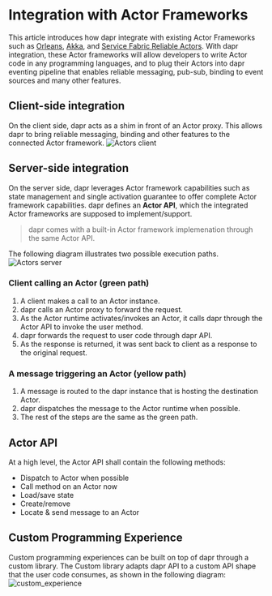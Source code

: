 # Integration with Actor Frameworks
This article introduces how dapr integrate with existing Actor Frameworks such as [Orleans](https://github.com/dotnet/orleans), [Akka](https://akka.io/), and [Service Fabric Reliable Actors](https://docs.microsoft.com/en-us/azure/service-fabric/service-fabric-reliable-actors-introduction). With dapr integration, these Actor frameworks will allow developers to write Actor code in any programming languages, and to plug their Actors into dapr eventing pipeline that enables reliable messaging, pub-sub, binding to event sources and many other features.

## Client-side integration
On the client side, dapr acts as a shim in front of an Actor proxy. This allows dapr to bring reliable messaging, binding and other features to the connected Actor framework.
![Actors client](../imgs/actors_client.png)

## Server-side integration
On the server side, dapr leverages Actor framework capabilities such as state management and single activation guarantee to offer complete Actor framework capabilities.
dapr defines an **Actor API**, which the integrated Actor frameworks are supposed to implement/support. 

> dapr comes with a built-in Actor framework implemenation through the same Actor API.

The following diagram illustrates two possible execution paths. ![Actors server](../imgs/actors_server.png)

### Client calling an Actor (green path)

1. A client makes a call to an Actor instance.
2. dapr calls an Actor proxy to forward the request.
3. As the Actor runtime activates/invokes an Actor, it calls dapr through the Actor API to invoke the user method.
4. dapr forwards the request to user code through dapr API.
5. As the response is returned, it was sent back to client as a response to the original request. 

### A message triggering an Actor (yellow path)

1. A message is routed to the dapr instance that is hosting the destination Actor.
2. dapr dispatches the message to the Actor runtime when possible.
3. The rest of the steps are the same as the green path.

## Actor API
At a high level, the Actor API shall contain the following methods:

* Dispatch to Actor when possible
* Call method on an Actor now
* Load/save state
* Create/remove
* Locate & send message to an Actor 

## Custom Programming Experience
Custom programming experiences can be built on top of dapr through a custom library. The Custom library adapts dapr API to a custom API shape that the user code consumes, as shown in the following diagram:
![custom_experience](../imgs/programming_experience.png)